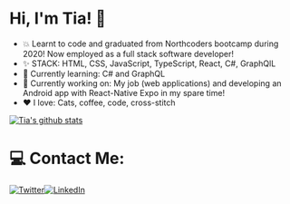 # Hi, I'm Tia! 👋

+ :boom: Learnt to code and graduated from Northcoders bootcamp during 2020! Now employed as a full stack software developer!
+ :sparkles: STACK: HTML, CSS, JavaScript, TypeScript, React, C#, GraphQlL
+ :seedling: Currently learning: C# and GraphQL
+ :speech_balloon: Currently working on: My job (web applications) and developing an Android app with React-Native Expo in my spare time!
+ :heart: I love: Cats, coffee, code, cross-stitch

[![Tia's github stats](https://github-readme-stats.vercel.app/api?username=tiaeastwood&theme=radical)](https://github.com/tiaeastwood/github-readme-stats )

# 💻 Contact Me:
[![Twitter](https://img.icons8.com/nolan/64/twitter-squared.png)](https://twitter.com/TiaEastwood)[![LinkedIn](https://img.icons8.com/nolan/64/linkedin.png)](https://www.linkedin.com/in/tiaeastwood/)
